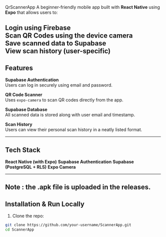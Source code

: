 QrScannerApp
A beginner-friendly mobile app built with **React Native** using **Expo** that allows users to:

Login using Firebase  
Scan QR Codes using the device camera  
Save scanned data to **Supabase**  
View scan history (user-specific)
---

## Features
**Supabase Authentication**  
Users can log in securely using email and password.

**QR Code Scanner**  
Uses `expo-camera` to scan QR codes directly from the app.

**Supabase Database**  
All scanned data is stored along with user email and timestamp.

**Scan History**  
Users can view their personal scan history in a neatly listed format.

---

## Tech Stack

**React Native (with Expo)**
**Supabase Authentication**
**Supabase (PostgreSQL + RLS)**
**Expo Camera**

---

## Note : the .apk file is uploaded in the releases.
## Installation & Run Locally

1. Clone the repo:

```bash
git clone https://github.com/your-username/ScannerApp.git
cd ScannerApp
